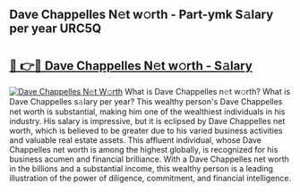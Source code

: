 ## Dave Chappelles N𝚎t w𝚘rth - Part-ymk S𝚊lary per year URC5Q

# <h2><a href="http://gc47mtq.nevu.top/?p=Dave+Chappelles">🔗 👉🔴 Dave Chappelles N𝚎t w𝚘rth - S𝚊lary</a></h2>

[![Dave Chappelles N𝚎t W𝚘rth](https://i.imgur.com/Oavwk0R.jpeg)](http://gc47mtq.nevu.top/?p=Dave+Chappelles)
What is Dave Chappelles n𝚎t w𝚘rth? What is Dave Chappelles s𝚊lary per year?
This wealthy person's Dave Chappelles net worth is substantial, making him one of the wealthiest individuals in his industry. His salary is impressive, but it is eclipsed by Dave Chappelles net worth, which is believed to be greater due to his varied business activities and valuable real estate assets. This affluent individual, whose Dave Chappelles net worth is among the highest globally, is recognized for his business acumen and financial brilliance. With a Dave Chappelles net worth in the billions and a substantial income, this wealthy person is a leading illustration of the power of diligence, commitment, and financial intelligence.
